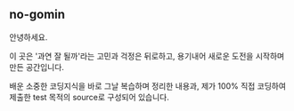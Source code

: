 ## no-gomin

안녕하세요.

이 곳은 '과연 잘 될까'라는 고민과 걱정은 뒤로하고,
용기내어 새로운 도전을 시작하며 만든 공간입니다.

배운 소중한 코딩지식을 바로 그날 복습하며 정리한 내용과,
제가 100% 직접 코딩하여 제출한 test 목적의 source로 구성되어 있습니다.






